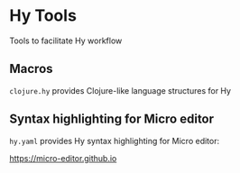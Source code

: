 # Hy Tools

Tools to facilitate Hy workflow

## Macros

`clojure.hy` provides Clojure-like language structures for Hy

## Syntax highlighting for Micro editor

`hy.yaml` provides Hy syntax highlighting for Micro editor:

https://micro-editor.github.io

